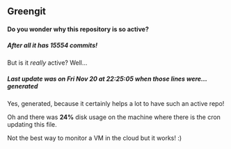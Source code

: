 ## Greengit

#### Do you wonder why this repository is so active?

##### After all it has 15554 commits!

But is it *really* active? Well...

##### Last update was on Fri Nov 20 at 22:25:05 when those lines were... generated

Yes, generated, because it certainly helps a lot to have such an active repo!

Oh and there was **24%** disk usage on the machine
where there is the cron updating this file.

Not the best way to monitor a VM in the cloud but it works! :)
